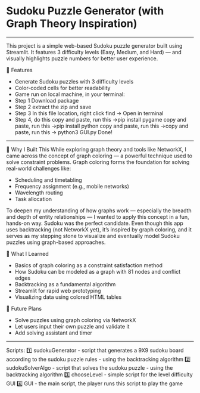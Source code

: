 # Sudoku Puzzle Generator (with Graph Theory Inspiration)
________________________________________________________________________
This project is a simple web-based Sudoku puzzle generator built using Streamlit. It features 3 difficulty levels (Easy, Medium, and Hard) — and visually highlights puzzle numbers for better user experience.

🔧 Features
- Generate Sudoku puzzles with 3 difficulty levels
- Color-coded cells for better readability
- Game run on local machine, in your terminal:
- Step 1 Download package
- Step 2 extract the zip and save
- Step 3 In this file location, right click find -> Open in terminal
- Step 4, do this
    copy and paste, run this ->pip install pygame
    copy and paste, run this ->pip install python
    copy and paste, run this ->copy and paste, run this -> python3 GUI.py
  Done!
________________________________________________________________________

🎯 Why I Built This
While exploring graph theory and tools like NetworkX, I came across the concept of graph coloring — a powerful technique used to solve constraint problems. Graph coloring forms the foundation for solving real-world challenges like:

- Scheduling and timetabling
- Frequency assignment (e.g., mobile networks)
- Wavelength routing
- Task allocation

To deepen my understanding of how graphs work — especially the breadth and depth of entity relationships — I wanted to apply this concept in a fun, hands-on way. Sudoku was the perfect candidate.
Even though this app uses backtracking (not NetworkX yet), it’s inspired by graph coloring, and it serves as my stepping stone to visualize and eventually model Sudoku puzzles using graph-based approaches.

🧠 What I Learned
-  Basics of graph coloring as a constraint satisfaction method
-  How Sudoku can be modeled as a graph with 81 nodes and conflict edges
-  Backtracking as a fundamental algorithm
-  Streamlit for rapid web prototyping
-  Visualizing data using colored HTML tables  

🚀 Future Plans
- Solve puzzles using graph coloring via NetworkX
- Let users input their own puzzle and validate it
- Add solving assistant and timer
________________________________________________________________________
  Scripts:
1️⃣ sudokuGenerator - script that generates a 9X9 sudoku board according to the sudoku puzzle rules - using the backtracking algorithm
2️⃣ sudokuSolverAlgo - script that solves the sudoku puzzle - using the backtracking algorithm
3️⃣ chooseLevel - simple script for the level difficulty GUI
4️⃣ GUI - the main script, the player runs this script to play the game
